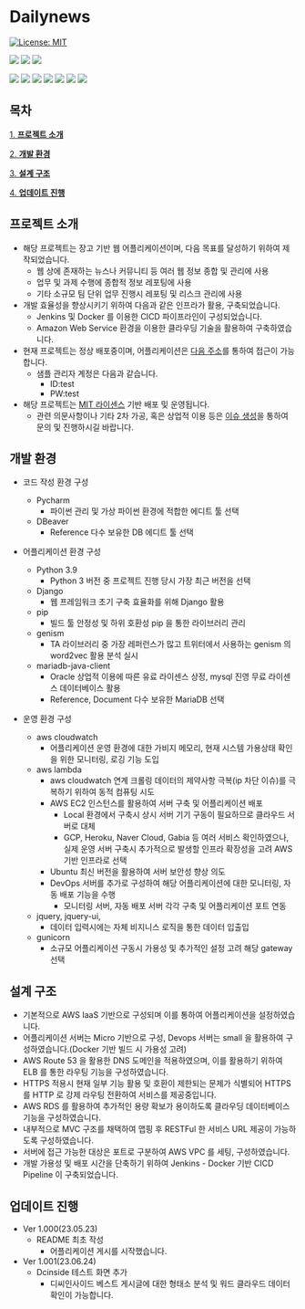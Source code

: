 # Dailynews

[![License: MIT](https://img.shields.io/badge/License-MIT-yellow.svg)](https://opensource.org/licenses/MIT)

![](https://img.shields.io/badge/Maintained-yes-green.svg)
![](https://img.shields.io/website-up-down-green-red/http/monip.org.svg)
![](https://img.shields.io/badge/Ask%20me-anything-1abc9c.svg)

![](https://img.shields.io/badge/Python-3776AB?style=for-the-badge&logo=python&logoColor=white)
![](https://img.shields.io/badge/Django-092E20?style=for-the-badge&logo=django&logoColor=white)
![](https://img.shields.io/badge/mariaDB-003545?style=for-the-badge&logo=mariaDB&logoColor=white)
![](https://img.shields.io/badge/Amazon_AWS-232F3E?style=for-the-badge&logo=amazon-aws&logoColor=white)
![](https://img.shields.io/badge/jQuery-0769AD?style=for-the-badge&logo=jquery&logoColor=white)
![](https://img.shields.io/badge/HTML5-E34F26?style=for-the-badge&logo=html5&logoColor=white)
![](https://img.shields.io/badge/CSS3-1572B6?style=for-the-badge&logo=css3&logoColor=white)

## 목차
[1. **프로젝트 소개**](#프로젝트-소개)

[2. **개발 환경**](#개발-환경)

[3. **설계 구조**](#설계-구조)

[4. **업데이트 진행**](#업데이트-진행)


## 프로젝트 소개
* 해당 프로젝트는 장고 기반 웹 어플리케이션이며, 다음 목표를 달성하기 위하여 제작되었습니다.  
  * 웹 상에 존재하는 뉴스나 커뮤니티 등 여러 웹 정보 종합 및 관리에 사용  
  * 업무 및 과제 수행에 종합적 정보 레포팅에 사용
  * 기타 소규모 팀 단위 업무 진행시 레포팅 및 리스크 관리에 사용  
* 개발 효율성을 향상시키기 위하여 다음과 같은 인프라가 활용, 구축되었습니다.  
  * Jenkins 및 Docker 를 이용한 CICD 파이프라인이 구성되었습니다.  
  * Amazon Web Service 환경을 이용한 클라우딩 기술을 활용하여 구축하였습니다.  
* 현재 프로젝트는 정상 배포중이며, 어플리케이션은 [다음 주소](https://dailydatahub.com/)를 통하여 접근이 가능합니다.  
  * 샘플 관리자 계정은 다음과 같습니다.  
    * ID:test
    * PW:test
* 해당 프로젝트는 [MIT 라이센스](https://choosealicense.com/licenses/mit/) 기반 배포 및 운영됩니다.  
  *  관련 의문사항이나 기타 2차 가공, 혹은 상업적 이용 등은 [이슈 생성](https://github.com/LucestDail/dailynews/issues)을 통하여 문의 및 진행하시길 바랍니다.



## 개발 환경

- 코드 작성 환경 구성
  * Pycharm
    * 파이썬 관리 및 가상 파이썬 환경에 적합한 에디트 툴 선택
  * DBeaver
    * Reference 다수 보유한 DB 에디트 툴 선택

- 어플리케이션 환경 구성
  * Python 3.9
    * Python 3 버전 중 프로젝트 진행 당시 가장 최근 버전을 선택
  * Django
    * 웹 프레임워크 초기 구축 효율화를 위해 Django 활용
  * pip
    * 빌드 툴 안정성 및 하위 호환성 pip 을 통한 라이브러리 관리
  * genism
    * TA 라이브러리 중 가장 레퍼런스가 많고 트위터에서 사용하는 genism 의 word2vec 활용 분석 실시
  * mariadb-java-client
    * Oracle 상업적 이용에 따른 유료 라이센스 상정, mysql 진영 무료 라이센스 데이터베이스 활용
    * Reference, Document 다수 보유한 MariaDB 선택
  
- 운영 환경 구성
  * aws cloudwatch
    * 어플리케이션 운영 환경에 대한 가비지 메모리, 현재 시스템 가용상태 확인을 위한 모니터링, 로깅 기능 도입
  * aws lambda
    * aws cloudwatch 연계 크롤링 데이터의 제약사항 극복(ip 차단 이슈)를 극복하기 위하여 동적 컴퓨팅 시도
    * AWS EC2 인스턴스를 활용하여 서버 구축 및 어플리케이션 배포 
      * Local 환경에서 구축시 상시 서버 기기 구동이 필요하므로 클라우드 서버로 대체
      * GCP, Heroku, Naver Cloud, Gabia 등 여러 서비스 확인하였으나,  
         실제 운영 서버 구축시 추가적으로 발생할 인프라 확장성을 고려 AWS 기반 인프라로 선택
    * Ubuntu 최신 버전을 활용하여 서버 보안성 향상 의도
    * DevOps 서버를 추가로 구성하여 해당 어플리케이션에 대한 모니터링, 자동 배포 기능을 수행  
      * 모니터링 서버, 자동 배포 서버 각각 구축 및 어플리케이션 포트 연동
  * jquery, jquery-ui,
    * 데이터 입력시에는 자체 비지니스 로직을 통한 데이터 입출입
  * gunicorn
    * 소규모 어플리케이션 구동시 가용성 및 추가적인 설정 고려 해당 gateway 선택

## 설계 구조
  * 기본적으로 AWS IaaS 기반으로 구성되며 이를 통하여 어플리케이션을 설정하였습니다.  
  * 어플리케이션 서버는 Micro 기반으로 구성, Devops 서버는 small 을 활용하여 구성하였습니다.(Docker 기반 빌드 시 가용성 고려)
  * AWS Route 53 을 활용한 DNS 도메인을 적용하였으며, 이를 활용하기 위하여 ELB 를 통한 라우팅 기능을 구성하였습니다.
  * HTTPS 적용시 현재 일부 기능 활용 및 호환이 제한되는 문제가 식별되어 HTTPS 를 HTTP 로 강제 라우팅 전환하여 서비스를 제공중입니다.
  * AWS RDS 를 활용하여 추가적인 용량 확보가 용이하도록 클라우딩 데이터베이스 기능을 구성하였습니다.
  * 내부적으로 MVC 구조를 채택하여 맵핑 후 RESTFul 한 서비스 URL 제공이 가능하도록 구성하였습니다.  
  * 서버에 접근 가능한 대상은 포트로 구분하여 AWS VPC 를 세팅, 구성하였습니다.  
  * 개발 가용성 및 배포 시간을 단축하기 위하여 Jenkins - Docker 기반 CICD Pipeline 이 구축되었습니다.

## 업데이트 진행
  - Ver 1.000(23.05.23)
    - README 최초 작성
      - 어플리케이션 게시를 시작했습니다.
  - Ver 1.001(23.06.24)
    - Dcinside 테스트 화면 추가
      - 디씨인사이드 베스트 게시글에 대한 형태소 분석 및 워드 클라우드 데이터 확인이 가능합니다.